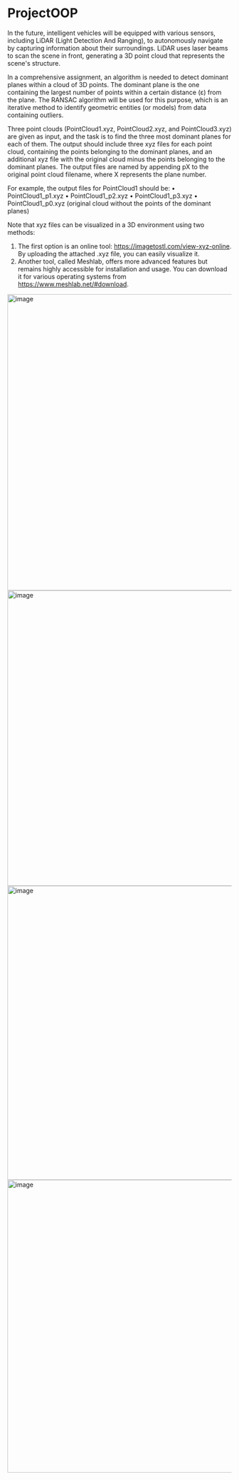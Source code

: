 # ProjectOOP

In the future, intelligent vehicles will be equipped with various sensors, including LiDAR (Light Detection And Ranging), to autonomously navigate by capturing information about their surroundings. LiDAR uses laser beams to scan the scene in front, generating a 3D point cloud that represents the scene's structure.

In a comprehensive assignment, an algorithm is needed to detect dominant planes within a cloud of 3D points. The dominant plane is the one containing the largest number of points within a certain distance (ε) from the plane. The RANSAC algorithm will be used for this purpose, which is an iterative method to identify geometric entities (or models) from data containing outliers.

Three point clouds (PointCloud1.xyz, PointCloud2.xyz, and PointCloud3.xyz) are given as input, and the task is to find the three most dominant planes for each of them. The output should include three xyz files for each point cloud, containing the points belonging to the dominant planes, and an additional xyz file with the original cloud minus the points belonging to the dominant planes. The output files are named by appending pX to the original point cloud filename, where X represents the plane number.

For example, the output files for PointCloud1 should be:
• PointCloud1_p1.xyz
• PointCloud1_p2.xyz
• PointCloud1_p3.xyz
• PointCloud1_p0.xyz (original cloud without the points of the dominant planes)

Note that xyz files can be visualized in a 3D environment using two methods: 
1. The first option is an online tool: https://imagetostl.com/view-xyz-online. By uploading the attached .xyz file, you can easily visualize it.
2. Another tool, called Meshlab, offers more advanced features but remains highly accessible for installation and usage. You can download it for various operating systems from https://www.meshlab.net/#download.

<img width="664" alt="image" src="https://github.com/ChadaBendriss/ProjetOOP/assets/113207156/4ff3b012-a2c6-41ba-be55-7156e9dd9a50">

<img width="662" alt="image" src="https://github.com/ChadaBendriss/ProjetOOP/assets/113207156/1e0d1c1f-bb74-487c-a858-58b25a5f42b1">

<img width="659" alt="image" src="https://github.com/ChadaBendriss/ProjetOOP/assets/113207156/339ce155-234d-4011-aacc-0bddfdfa7188">

<img width="656" alt="image" src="https://github.com/ChadaBendriss/ProjetOOP/assets/113207156/065a0f35-f68e-41d8-a295-d61caa4b0150">


